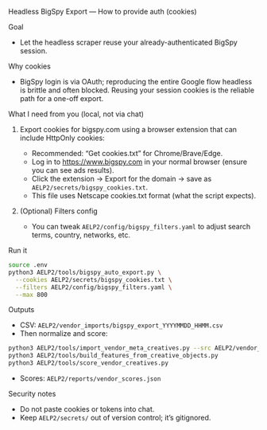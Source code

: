 Headless BigSpy Export — How to provide auth (cookies)

Goal
- Let the headless scraper reuse your already-authenticated BigSpy session.

Why cookies
- BigSpy login is via OAuth; reproducing the entire Google flow headless is brittle and often blocked. Reusing your session cookies is the reliable path for a one-off export.

What I need from you (local, not via chat)
1) Export cookies for bigspy.com using a browser extension that can include HttpOnly cookies:
   - Recommended: “Get cookies.txt” for Chrome/Brave/Edge.
   - Log in to https://www.bigspy.com in your normal browser (ensure you can see ads results).
   - Click the extension → Export for the domain → save as `AELP2/secrets/bigspy_cookies.txt`.
   - This file uses Netscape cookies.txt format (what the script expects).

2) (Optional) Filters config
   - You can tweak `AELP2/config/bigspy_filters.yaml` to adjust search terms, country, networks, etc.

Run it
```bash
source .env
python3 AELP2/tools/bigspy_auto_export.py \
  --cookies AELP2/secrets/bigspy_cookies.txt \
  --filters AELP2/config/bigspy_filters.yaml \
  --max 800
```

Outputs
- CSV: `AELP2/vendor_imports/bigspy_export_YYYYMMDD_HHMM.csv`
- Then normalize and score:
```bash
python3 AELP2/tools/import_vendor_meta_creatives.py --src AELP2/vendor_imports
python3 AELP2/tools/build_features_from_creative_objects.py
python3 AELP2/tools/score_vendor_creatives.py
```
- Scores: `AELP2/reports/vendor_scores.json`

Security notes
- Do not paste cookies or tokens into chat.
- Keep `AELP2/secrets/` out of version control; it’s gitignored.


